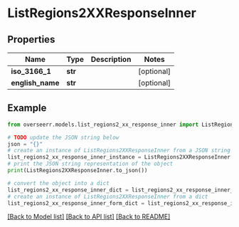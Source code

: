 # ListRegions2XXResponseInner


## Properties

Name | Type | Description | Notes
------------ | ------------- | ------------- | -------------
**iso_3166_1** | **str** |  | [optional] 
**english_name** | **str** |  | [optional] 

## Example

```python
from overseerr.models.list_regions2_xx_response_inner import ListRegions2XXResponseInner

# TODO update the JSON string below
json = "{}"
# create an instance of ListRegions2XXResponseInner from a JSON string
list_regions2_xx_response_inner_instance = ListRegions2XXResponseInner.from_json(json)
# print the JSON string representation of the object
print(ListRegions2XXResponseInner.to_json())

# convert the object into a dict
list_regions2_xx_response_inner_dict = list_regions2_xx_response_inner_instance.to_dict()
# create an instance of ListRegions2XXResponseInner from a dict
list_regions2_xx_response_inner_form_dict = list_regions2_xx_response_inner.from_dict(list_regions2_xx_response_inner_dict)
```
[[Back to Model list]](../README.md#documentation-for-models) [[Back to API list]](../README.md#documentation-for-api-endpoints) [[Back to README]](../README.md)


